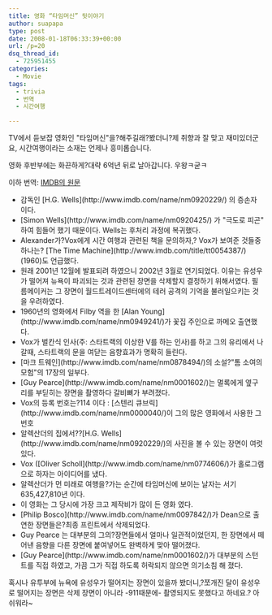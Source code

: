 ```yaml
---
title: 영화 “타임머신” 뒷이야기
author: suapapa
type: post
date: 2008-01-18T06:33:39+00:00
url: /p=20
dsq_thread_id:
  - 725951455
categories:
  - Movie
tags:
  - trivia
  - 번역
  - 시간여행

---
```

TV에서 듣보잡 영화인 "타임머신"을?해주길래?봤더니?제 취향과 잘 맞고 재미있더군요, 시간여행이라는 소재는 언제나 흥미롭습니다.

영화 후반부에는 화끈하게?대략 6억년 뒤로 날아갑니다. 우왕ㅋ굳ㅋ

이하 번역: [IMDB의 원문][1]



<ul class="trivia">
  <li>
    감독인 [H.G. Wells](http://www.imdb.com/name/nm0920229/) 의 증손자 이다.
  </li>
  <li>
    [Simon Wells](http://www.imdb.com/name/nm0920425/) 가 "극도로 피곤" 하여 힘들어 했기 때문이다. Wells는 후처리 과정에 복귀했다.
  </li>
  <li>
    Alexander가?Vox에게 시간 여행과 관련된 책을 문의하자,? Vox가 보여준 것들중 하나는? [The Time Machine](http://www.imdb.com/title/tt0054387/) (1960)도 언급했다.
  </li>
  <li>
    원래 2001년 12월에 발표되려 하였으니 2002년 3월로 연기되었다. 이유는 유성우가 떨어져 뉴욕이 파괴되는 것과 관련된 장면을 삭제할지 결정하기 위해서였다. 필름메이커는 그 장면이 월드트레이드센터에의 테러 공격의 기억을 불러일으키는 것을 우려하였다.
  </li>
  <li>
    1960년의 영화에서 Filby 역을 한 [Alan Young](http://www.imdb.com/name/nm0949241/)가 꽃집 주인으로 까메오 출연했다.
  </li>
  <li>
    Vox가 벌칸식 인사(주: 스타트랙의 이상한 V를 하는 인사)를 하고 그의 유리에서 나갈때, 스타트랙의 문을 여닫는 음향효과가 명확히 들린다.
  </li>
  <li>
    [마크 트웨인](http://www.imdb.com/name/nm0878494/)의 소설?"톰 소여의 모험"의 17장의 일부다.
  </li>
  <li>
    [Guy Pearce](http://www.imdb.com/name/nm0001602/)는 멀록에게 옆구리를 부딛히는 장면을 촬영하다 갈비뼈가 부려졌다.
  </li>
  <li>
    Vox의 등록 번호는?114 이다 : [스텐리 큐브릭](http://www.imdb.com/name/nm0000040/)이 그의 많은 영화에서 사용한 그 번호
  </li>
  <li>
    알렉산더의 집에서??[H.G. Wells](http://www.imdb.com/name/nm0920229/)의 사진을 볼 수 있는 장면이 여럿 있다.
  </li>
  <li>
    Vox ([Oliver Scholl](http://www.imdb.com/name/nm0774606/)가 홀로그램으로 하자는 아이디어를 냈다.
  </li>
  <li>
    알렉산더가 먼 미래로 여행을?가는 순간에 타임머신에 보이는 날자는 서기 635,427,810년 이다.
  </li>
  <li>
    이 영화는 그 당시에 가장 크고 제작비가 많이 든 영화 였다.
  </li>
  <li>
    [Philip Bosco](http://www.imdb.com/name/nm0097842/)가 Dean으로 출연한 장면들은?최종 프린트에서 삭제되었다.
  </li>
  <li>
    Guy Pearce 는 대부분의 그의?장면들에서 얼마나 일관적이었던지, 한 장면에서 떼어낸 음향을 다른 장면에 붙여넣어도 완벽하게 맞아 떨어졌다.
  </li>
  <li>
    [Guy Pearce](http://www.imdb.com/name/nm0001602/)가 대부분의 스턴트를 직접 하였고, 가끔 그가 직접 하도록 허락되지 않으면 의기소침 해 졌다.
  </li>
</ul>

혹시나 유투부에 뉴욕에 유성우가 떨어지는 장면이 있을까 봤더니,?쪼개진 달이 유성우로 떨어지는 장면은 삭제 장면이 아니라 -911때문에- 촬영되지도 못했다고 하네요.? 아쉬워라~

 [1]: http://www.imdb.com/title/tt0268695/trivia